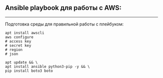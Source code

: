 ## Ansible playbook для работы с AWS:

---
Подготовка среды для правильной работы с плейбуком:
```shell
apt install awscli
aws configure
# access key
# secret key
# region
# json
```

```shell
apt update && \
apt install ansible python3-pip -y && \
pip install boto3 boto
```
